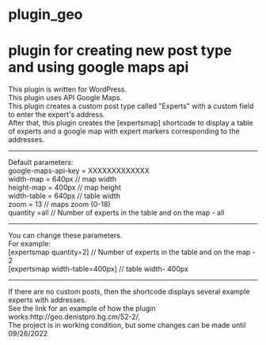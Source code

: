 # plugin_geo
plugin for creating new post type and using google maps api
===========================================================

This plugin is written for WordPress.<br>
This plugin uses API Google Maps.<br>
This plugin creates a custom post type called "Experts" with a custom field to enter the expert's address.<br>
After that, this plugin creates the [expertsmap] shortcode to display a table of experts and a google map with expert markers corresponding to the addresses.<br>
<hr>
Default parameters:<br>
google-maps-api-key = XXXXXXXXXXXXX<br>
width-map = 640px  // map width<br>
height-map = 400px // map height<br>
width-table = 640px // table width<br>
zoom = 13 // maps zoom (0-18)<br>
quantity =all // Number of experts in the table and on the map - all<br>
<hr>
You can change these parameters.<br>
For example:<br>
[expertsmap quantity=2]  // Number of experts in the table and on the map - 2<br>
[expertsmap width-table=400px]  // table width- 400px<br>
<hr>
If there are no custom posts, then the shortcode displays several example experts with addresses.<br>
See the link for an example of how the plugin works:http://geo.denistpro.bg.cm/52-2/,<br>
The project is in working condition, but some changes can be made until 09/26/2022<br>
